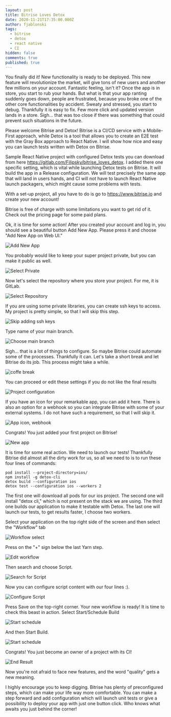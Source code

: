 ```yaml
---
layout: post
title: Bitrise Loves Detox
date: 2020-11-21T17:35:00.000Z
author: fjablonski
tags:
  - bitrise
  - detox
  - react native
  - CI
hidden: false
comments: true
published: true
---
```


You finally did it! New functionality is ready to be deployed. This new feature will revolutionize the market, will give tons of new users and another few millions on your account. Fantastic feeling, isn't it? Once the app is in store, you start to rub your hands. But what is that your app ranting suddenly goes down, people are frustrated, because you broke one of the other core functionalities by accident. Sweaty and stressed, you start to debug. Thankfully it is easy to fix. Few more click and updated version lands in a store. Sigh... that was too close if there was something that could prevent such situations in the future.

Please welcome Bitrise and Detox! Bitrise is a CI/CD  service with a Mobile-First approach, while Detox is a tool that allows you to create an E2E test with the Gray Box approach to React Native. I will show how nice and easy you can launch tests written with Detox on Bitrise.

Sample React Native project with configured Detox tests you can download from here https://gitlab.com/Filipsky/bitrise_loves_detox.
I added there one specific setting, which is vital while launching Detox tests on Bitrise. It will build the app in a Release configuration. We will test precisely the same app that will land in users hands, and CI will not have to launch React Native launch packagers, which might cause some problems with tests.

With a set-up project, all you have to do is go to https://www.bitrise.io and create your new account!

Bitrise is free of charge with some limitations you want to get rid of it. Check out the pricing page for some paid plans.

Ok, it is time for some action! After you created your account and log in, you should see a beautiful button Add New App. Please press it and choose "Add New App on Web UI."

![Add New App](/images/bitrise_loves_detox/add-new-app.png)

You probably would like to keep your super project private, but you can make it public as well.

![Select Private](/images/bitrise_loves_detox/select-private.png)

Now let's select the repository where you store your project. For me, it is GitLab.

![Select Repository](/images/bitrise_loves_detox/repo-select.png)

If you are using some private libraries, you can create ssh keys to access. My project is pretty simple, so that I will skip this step.

![Skip adding ssh keys](/images/bitrise_loves_detox/ssh-keys.png)

Type name of your main branch.

![Choose main branch](/images/bitrise_loves_detox/choose-branch.png)

Sigh... that is a lot of things to configure. So maybe Bitrise could automate some of the processes. Thankfully it can. Let's take a short break and let Bitrise do its job. This process might take a while.

![coffe break](/images/bitrise_loves_detox/coffe-break.png)

You can proceed or edit these settings if you do not like the final results

![Project configuration](/images/bitrise_loves_detox/configuration.png)

If you have an icon for your remarkable app, you can add it here. There is also an option for a webhook so you can integrate Bitrise with some of your external systems. I do not have such a requirement, so that I will skip it.

![App icon, webhook](/images/bitrise_loves_detox/webhook-app-icon.png)

Congrats! You just added your first project on Bitrise!

![New app](/images/bitrise_loves_detox/your_new_app.png)

It is time for some real action. We need to launch our tests! Thankfully Bitrise did almost all the dirty work for us, so all we need to is to run these four lines of commands:
```
pod install --project-directory=ios/
npm install -g detox-cli
detox build --configuration ios
detox test --configuration ios --workers 2
```
The first one will download all pods for our ios project. The second one will install "detox cli," which is not present on the stack we are using.  The third one builds our application to make it testable with Detox. The last one will launch our tests, to get results faster, I choose two workers.

Select your application on the top right side of the screen and then select the "Workflow" tab

![Workflow select](/images/bitrise_loves_detox/workflow-select.png)

Press on the "+" sign below the last Yarn step. 

![Edit workflow](/images/bitrise_loves_detox/edit_workflow.png)

Then search and choose Script.

![Search for Script](/images/bitrise_loves_detox/search_script.png)

Now you can configure script content with our four lines :).

![Configure Script](/images/bitrise_loves_detox/script_edit.png)

Press Save on the top-right corner. 
Your new workflow is ready! It is time to check this beast in action.
Select Start/Schedule Build

![Start schedule](/images/bitrise_loves_detox/start_schedule.png)

And then Start Build.

![Start schedule](/images/bitrise_loves_detox/run_build.png)

Congrats! You just become an owner of a project with its CI!

![End Result](/images/bitrise_loves_detox/end_result.png)

Now you're not afraid to face new features, and the word "quality" gets a new meaning.

I highly encourage you to keep digging. Bitrise has plenty of preconfigured steps, which can make your life way more comfortable. You can make a step forward and add configuration which will launch unit tests or give a possibility to deploy your app with just one button click. Who knows what awaits you just behind the corner!




